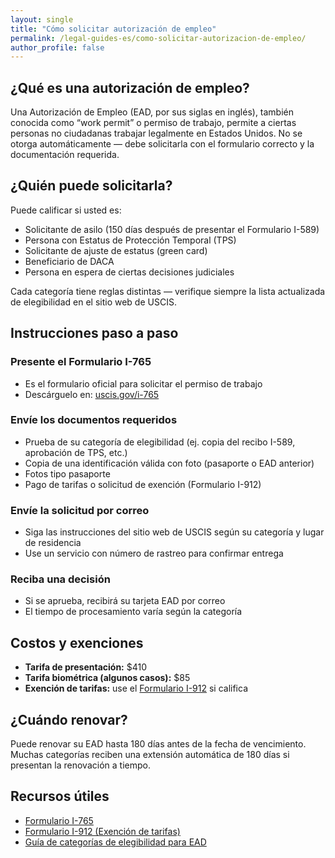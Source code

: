 ```yaml
---
layout: single
title: "Cómo solicitar autorización de empleo"
permalink: /legal-guides-es/como-solicitar-autorizacion-de-empleo/
author_profile: false
---
```


## ¿Qué es una autorización de empleo?

Una Autorización de Empleo (EAD, por sus siglas en inglés), también conocida como “work permit” o permiso de trabajo, permite a ciertas personas no ciudadanas trabajar legalmente en Estados Unidos. No se otorga automáticamente — debe solicitarla con el formulario correcto y la documentación requerida.

## ¿Quién puede solicitarla?

Puede calificar si usted es:

- Solicitante de asilo (150 días después de presentar el Formulario I-589)  
- Persona con Estatus de Protección Temporal (TPS)  
- Solicitante de ajuste de estatus (green card)  
- Beneficiario de DACA  
- Persona en espera de ciertas decisiones judiciales  

Cada categoría tiene reglas distintas — verifique siempre la lista actualizada de elegibilidad en el sitio web de USCIS.

## Instrucciones paso a paso

### Presente el Formulario I-765

- Es el formulario oficial para solicitar el permiso de trabajo  
- Descárguelo en: [uscis.gov/i-765](https://www.uscis.gov/i-765)

### Envíe los documentos requeridos

- Prueba de su categoría de elegibilidad (ej. copia del recibo I-589, aprobación de TPS, etc.)  
- Copia de una identificación válida con foto (pasaporte o EAD anterior)  
- Fotos tipo pasaporte  
- Pago de tarifas o solicitud de exención (Formulario I-912)

### Envíe la solicitud por correo

- Siga las instrucciones del sitio web de USCIS según su categoría y lugar de residencia  
- Use un servicio con número de rastreo para confirmar entrega

### Reciba una decisión

- Si se aprueba, recibirá su tarjeta EAD por correo  
- El tiempo de procesamiento varía según la categoría

## Costos y exenciones

- **Tarifa de presentación:** $410  
- **Tarifa biométrica (algunos casos):** $85  
- **Exención de tarifas:** use el [Formulario I-912](https://www.uscis.gov/i-912) si califica

## ¿Cuándo renovar?

Puede renovar su EAD hasta 180 días antes de la fecha de vencimiento. Muchas categorías reciben una extensión automática de 180 días si presentan la renovación a tiempo.

## Recursos útiles

- [Formulario I-765](https://www.uscis.gov/i-765)  
- [Formulario I-912 (Exención de tarifas)](https://www.uscis.gov/i-912)  
- [Guía de categorías de elegibilidad para EAD](https://www.uscis.gov/sites/default/files/document/forms/i-765instr.pdf)